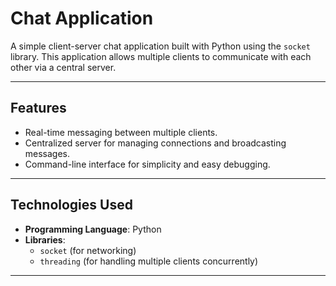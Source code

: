 # Chat Application

A simple client-server chat application built with Python using the `socket` library. This application allows multiple clients to communicate with each other via a central server.

---

## Features

- Real-time messaging between multiple clients.
- Centralized server for managing connections and broadcasting messages.
- Command-line interface for simplicity and easy debugging.

---

## Technologies Used

- **Programming Language**: Python
- **Libraries**: 
  - `socket` (for networking)
  - `threading` (for handling multiple clients concurrently)

---
